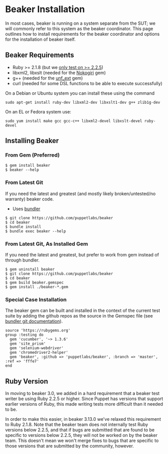 # Beaker Installation

In most cases, beaker is running on a system separate from the SUT; we will commonly refer to this system as the beaker coordinator. This page outlines how to install requirements for the beaker coordinator and options for the installation of beaker itself.

## Beaker Requirements

* Ruby >= 2.1.8 (but we [only test on >= 2.2.5](installation.md#ruby-version))
* libxml2, libxslt (needed for the [Nokogiri](http://nokogiri.org/tutorials/installing_nokogiri.html) gem)
* g++ (needed for the [unf_ext](http://rubydoc.info/gems/unf_ext/) gem)
* curl (needed for some DSL functions to be able to execute successfully)

On a Debian or Ubuntu system you can install these using the command

    sudo apt-get install ruby-dev libxml2-dev libxslt1-dev g++ zlib1g-dev

On an EL or Fedora system use:

    sudo yum install make gcc gcc-c++ libxml2-devel libxslt-devel ruby-devel

## Installing Beaker
### From Gem (Preferred)

    $ gem install beaker
    $ beaker --help

### From Latest Git

If you need the latest and greatest (and mostly likely broken/untested/no warranty) beaker code.

* Uses <a href = "http://bundler.io/">bundler</a>

<!-- end of list -->
    $ git clone https://github.com/puppetlabs/beaker
    $ cd beaker
    $ bundle install
    $ bundle exec beaker --help

### From Latest Git, As Installed Gem

If you need the latest and greatest, but prefer to work from gem instead of through bundler.

    $ gem uninstall beaker
    $ git clone https://github.com/puppetlabs/beaker
    $ cd beaker
    $ gem build beaker.gemspec
    $ gem install ./beaker-*.gem

### Special Case Installation

The beaker gem can be built and installed in the context of the current test suite by adding the github repos as the source in the Gemspec file (see <a href = "http://bundler.io/git.html">bundler git documentation</a>).

    source 'https://rubygems.org'
    group :testing do
      gem 'cucumber', '~> 1.3.6'
      gem 'site_prism'
      gem 'selenium-webdriver'
      gem 'chromedriver2-helper'
      gem 'beaker', :github => 'puppetlabs/beaker', :branch => 'master', :ref => 'fffe7'
    end

## Ruby Version

In moving to beaker 3.0, we added in a hard requirement that a
beaker test writer be using Ruby 2.2.5 or higher. Since Puppet
has versions that support earlier versions of Ruby, this made
writing tests more difficult than it needed to be.

In order to make this easier, in beaker 3.13.0 we've relaxed
this requirement to Ruby 2.1.8. Note that the beaker team does
not internally test Ruby versions below 2.2.5, and that if bugs
are submitted that are found to be specific to versions below
2.2.5, they will not be worked on by the beaker team. This
doesn't mean we won't merge fixes to bugs that are specific to
those versions that are submitted by the community, however.

